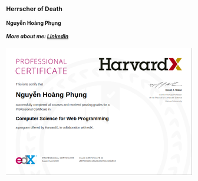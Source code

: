 ### Herrscher of Death
#### Nguyễn Hoàng Phụng
##### More about me: [Linkedin](https://www.linkedin.com/in/phung-nguyen-hoang-1087661a4/)
![alt professional_certificate](https://github.com/Shadow-250/Shadow-250/blob/master/Screenshot%20from%202020-08-30%2019-21-32.png)

<!--
**Shadow-250/Shadow-250** is a ✨ _special_ ✨ repository because its `README.md` (this file) appears on your GitHub profile.

Here are some ideas to get you started:

- 🔭 I’m currently working on ...
- 🌱 I’m currently learning ...
- 👯 I’m looking to collaborate on ...
- 🤔 I’m looking for help with ...
- 💬 Ask me about ...
- 📫 How to reach me: ...
- 😄 Pronouns: ...
- ⚡ Fun fact: ...
-->
